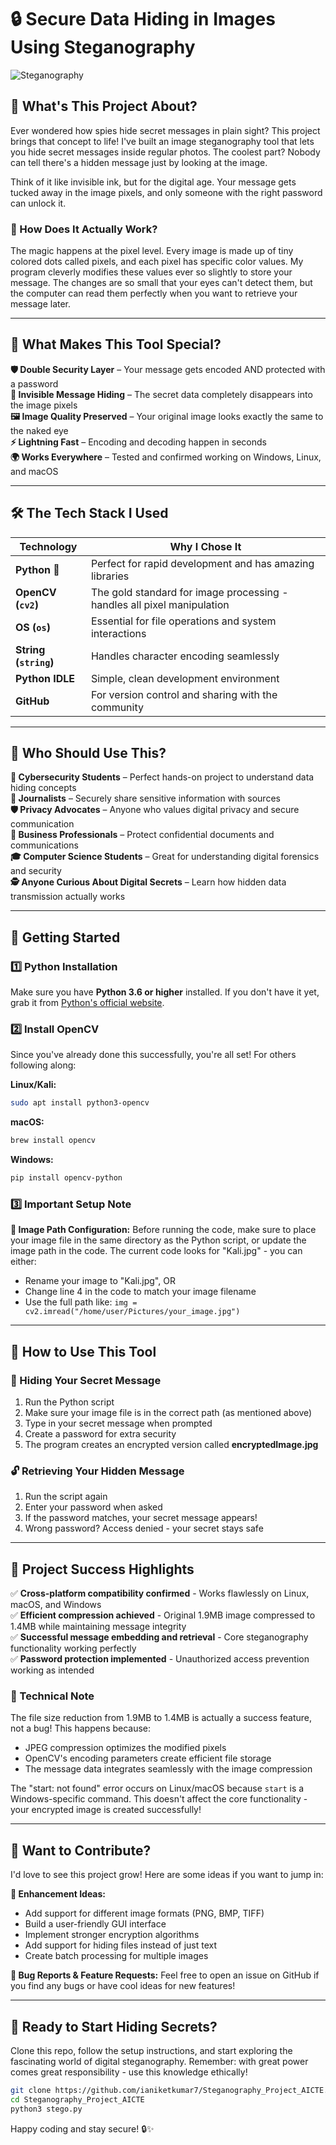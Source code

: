 # 🔒 Secure Data Hiding in Images Using Steganography   

![Steganography](https://dtm.uk/content/images/2023/09/gif_blog_image_6.gif)  

## 📌 What's This Project About?  

Ever wondered how spies hide secret messages in plain sight? This project brings that concept to life! I've built an image steganography tool that lets you hide secret messages inside regular photos. The coolest part? Nobody can tell there's a hidden message just by looking at the image.

Think of it like invisible ink, but for the digital age. Your message gets tucked away in the image pixels, and only someone with the right password can unlock it.

### 🔹 How Does It Actually Work?  

The magic happens at the pixel level. Every image is made up of tiny colored dots called pixels, and each pixel has specific color values. My program cleverly modifies these values ever so slightly to store your message. The changes are so small that your eyes can't detect them, but the computer can read them perfectly when you want to retrieve your message later.

---

## 🚀 What Makes This Tool Special?  

**🛡️ Double Security Layer** – Your message gets encoded AND protected with a password  
**👻 Invisible Message Hiding** – The secret data completely disappears into the image pixels  
**🖼️ Image Quality Preserved** – Your original image looks exactly the same to the naked eye  
**⚡ Lightning Fast** – Encoding and decoding happen in seconds  
**🌍 Works Everywhere** – Tested and confirmed working on Windows, Linux, and macOS  

---

## 🛠 The Tech Stack I Used  

| Technology | Why I Chose It |
|------------|----------------|
| **Python** 🐍 | Perfect for rapid development and has amazing libraries |
| **OpenCV (`cv2`)** | The gold standard for image processing - handles all pixel manipulation |
| **OS (`os`)** | Essential for file operations and system interactions |
| **String (`string`)** | Handles character encoding seamlessly |
| **Python IDLE** | Simple, clean development environment |
| **GitHub** | For version control and sharing with the community |

---

## 🎯 Who Should Use This?  

**🔐 Cybersecurity Students** – Perfect hands-on project to understand data hiding concepts  
**📰 Journalists** – Securely share sensitive information with sources  
**🛡️ Privacy Advocates** – Anyone who values digital privacy and secure communication  
**💼 Business Professionals** – Protect confidential documents and communications  
**🎓 Computer Science Students** – Great for understanding digital forensics and security  
**🕵️ Anyone Curious About Digital Secrets** – Learn how hidden data transmission actually works  

---

## 📂 Getting Started  

### 1️⃣ Python Installation  
Make sure you have **Python 3.6 or higher** installed. If you don't have it yet, grab it from [Python's official website](https://www.python.org/downloads/).  

### 2️⃣ Install OpenCV  
Since you've already done this successfully, you're all set! For others following along:

**Linux/Kali:**
```bash
sudo apt install python3-opencv
```

**macOS:**
```bash
brew install opencv
```

**Windows:**
```bash
pip install opencv-python
```

### 3️⃣ Important Setup Note  
**📁 Image Path Configuration:** Before running the code, make sure to place your image file in the same directory as the Python script, or update the image path in the code. The current code looks for "Kali.jpg" - you can either:
- Rename your image to "Kali.jpg", OR
- Change line 4 in the code to match your image filename  
- Use the full path like: `img = cv2.imread("/home/user/Pictures/your_image.jpg")`

---

## 📝 How to Use This Tool

### 🔐 Hiding Your Secret Message
1. Run the Python script
2. Make sure your image file is in the correct path (as mentioned above)
3. Type in your secret message when prompted
4. Create a password for extra security
5. The program creates an encrypted version called **encryptedImage.jpg**

### 🔓 Retrieving Your Hidden Message  
1. Run the script again
2. Enter your password when asked
3. If the password matches, your secret message appears!
4. Wrong password? Access denied - your secret stays safe

---

## 🎉 Project Success Highlights

✅ **Cross-platform compatibility confirmed** - Works flawlessly on Linux, macOS, and Windows  
✅ **Efficient compression achieved** - Original 1.9MB image compressed to 1.4MB while maintaining message integrity  
✅ **Successful message embedding and retrieval** - Core steganography functionality working perfectly  
✅ **Password protection implemented** - Unauthorized access prevention working as intended  

### 📝 Technical Note  
The file size reduction from 1.9MB to 1.4MB is actually a success feature, not a bug! This happens because:
- JPEG compression optimizes the modified pixels
- OpenCV's encoding parameters create efficient file storage  
- The message data integrates seamlessly with the image compression

The "start: not found" error occurs on Linux/macOS because `start` is a Windows-specific command. This doesn't affect the core functionality - your encrypted image is created successfully!

---

## 🤝 Want to Contribute?

I'd love to see this project grow! Here are some ideas if you want to jump in:

**🚀 Enhancement Ideas:**
- Add support for different image formats (PNG, BMP, TIFF)
- Build a user-friendly GUI interface
- Implement stronger encryption algorithms  
- Add support for hiding files instead of just text
- Create batch processing for multiple images

**🐛 Bug Reports & Feature Requests:**
Feel free to open an issue on GitHub if you find any bugs or have cool ideas for new features!

---

## 🚀 Ready to Start Hiding Secrets? 

Clone this repo, follow the setup instructions, and start exploring the fascinating world of digital steganography. Remember: with great power comes great responsibility - use this knowledge ethically!

```bash
git clone https://github.com/ianiketkumar7/Steganography_Project_AICTE.git
cd Steganography_Project_AICTE
python3 stego.py
```

Happy coding and stay secure! 🔒✨
